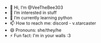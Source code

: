 - 👋 Hi, I’m @VeeTheBee303
- 👀 I’m interested in stuff
- 🌱 I’m currently learning python 
- 📫 How to reach me: discord - v.starcaster
- 😄 Pronouns: she/they/he
- ⚡ Fun fact: I'm in your walls :3
